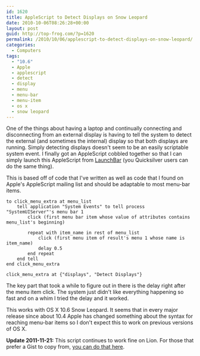 ```yaml
---
id: 1620
title: AppleScript to Detect Displays on Snow Leopard
date: 2010-10-06T08:26:28+00:00
layout: post
guid: http://top-frog.com/?p=1620
permalink: /2010/10/06/applescript-to-detect-displays-on-snow-leopard/
categories:
  - Computers
tags:
  - "10.6"
  - Apple
  - applescript
  - detect
  - display
  - menu
  - menu-bar
  - menu-item
  - os x
  - snow leopard
---
```

One of the things about having a laptop and continually connecting and disconnecting from an external display is having to tell the system to detect the external (and sometimes the internal) display so that both displays are running. Simply detecting displays doesn't seem to be an easily scriptable system event. I finally got an AppleScript cobbled together so that I can simply launch this AppleScript from [LaunchBar](http://www.obdev.at/products/launchbar/index.html) (you Quicksilver users can do the same thing).

This is based off of code that I've written as well as code that I found on Apple's AppleScript mailing list and should be adaptable to most menu-bar items.

``` applescript
to click_menu_extra at menu_list
	tell application "System Events" to tell process "SystemUIServer"'s menu bar 1
		click (first menu bar item whose value of attributes contains menu_list's beginning)

		repeat with item_name in rest of menu_list
			click (first menu item of result's menu 1 whose name is item_name)
			delay 0.5
		end repeat
	end tell
end click_menu_extra

click_menu_extra at {"displays", "Detect Displays"}
```

The key part that took a while to figure out in there is the delay right after the menu item click. The system just didn't like everything happening so fast and on a whim I tried the delay and it worked.

This works with OS X 10.6 Snow Leopard. It seems that in every major release since about 10.4 Apple has changed something about the syntax for reaching menu-bar items so I don't expect this to work on previous versions of OS X. 

**Update 2011-11-21:** This script continues to work fine on Lion. For those that prefer a Gist to copy from, [you can do that here](https://gist.github.com/1384194).